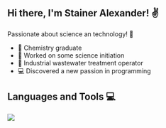 ## Hi there, I'm Stainer Alexander! ✌️

Passionate about science an technology! 🔭

- 🧪 Chemistry graduate
- 🔬 Worked on some science initiation
- 🌱 Industrial wastewater treatment operator
- 💻 Discovered a new passion in programming

## Languages and Tools 💻
<div>
  <img src = "https://img.shields.io/badge/JavaScript-%23F7DF1E?style=for-the-badge&logo=javascript&logoColor=white&labelColor=%23F7DF1E"
</div>

